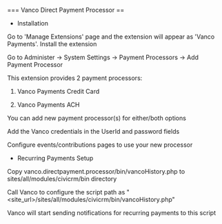 === Vanco Direct Payment Processor ==

- Installation

Go to 'Manage Extensions' page and the extension will appear as 'Vanco Payments'. Install the extension

Go to Administer -> System Settings -> Payment Processors -> Add Payment Processor

This extension provides 2 payment processors:

1. Vanco Payments Credit Card

2. Vanco Payments ACH

You can add new payment processor(s) for either/both options

Add the Vanco credentials in the UserId and password fields

Configure events/contributions pages to use your new processor

- Recurring Payments Setup

Copy vanco.directpayment.processor/bin/vancoHistory.php to sites/all/modules/civicrm/bin directory

Call Vanco to configure the script path as "<site_url>/sites/all/modules/civicrm/bin/vancoHistory.php"

Vanco will start sending notifications for recurring payments to this script


